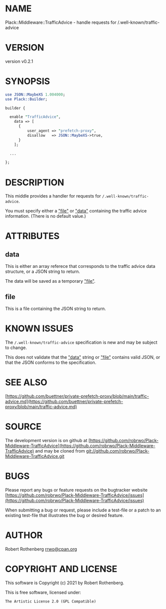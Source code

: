 # NAME

Plack::Middleware::TrafficAdvice - handle requests for /.well-known/traffic-advice

# VERSION

version v0.2.1

# SYNOPSIS

```perl
use JSON::MaybeXS 1.004000;
use Plack::Builder;

builder {

  enable "TrafficAdvice",
    data => [
      {
          user_agent => "prefetch-proxy",
          disallow   => JSON::MaybeXS->true,
      }
    ];

  ...

};
```

# DESCRIPTION

This middle provides a handler for requests for `/.well-known/traffic-advice`.

You must specify either a ["file"](#file) or ["data"](#data) containing the traffic
advice information. (There is no default value.)

# ATTRIBUTES

## data

This is either an array referece that corresponds to the traffic advice data structure,
or a JSON string to return.

The data will be saved as a temporary ["file"](#file).

## file

This is a file containing the JSON string to return.

# KNOWN ISSUES

The `/.well-known/traffic-advice` specification is new and may be subject to change.

This does not validate that the ["data"](#data) string or ["file"](#file) contains
valid JSON, or that the JSON conforms to the specification.

# SEE ALSO

[https://github.com/buettner/private-prefetch-proxy/blob/main/traffic-advice.md](https://github.com/buettner/private-prefetch-proxy/blob/main/traffic-advice.md)

# SOURCE

The development version is on github at [https://github.com/robrwo/Plack-Middleware-TrafficAdvice](https://github.com/robrwo/Plack-Middleware-TrafficAdvice)
and may be cloned from [git://github.com/robrwo/Plack-Middleware-TrafficAdvice.git](git://github.com/robrwo/Plack-Middleware-TrafficAdvice.git)

# BUGS

Please report any bugs or feature requests on the bugtracker website
[https://github.com/robrwo/Plack-Middleware-TrafficAdvice/issues](https://github.com/robrwo/Plack-Middleware-TrafficAdvice/issues)

When submitting a bug or request, please include a test-file or a
patch to an existing test-file that illustrates the bug or desired
feature.

# AUTHOR

Robert Rothenberg <rrwo@cpan.org>

# COPYRIGHT AND LICENSE

This software is Copyright (c) 2021 by Robert Rothenberg.

This is free software, licensed under:

```
The Artistic License 2.0 (GPL Compatible)
```

